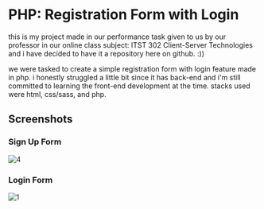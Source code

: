 # PHP: Registration Form with Login
this is my project made in our performance task given to us by our professor in our online class subject: ITST 302 Client-Server Technologies and i have decided to have it a repository here on github. :))

we were tasked to create a simple registration form with login feature made in php. i honestly struggled a little bit since it has back-end and i'm still committed to learning the front-end development at the time. stacks used were html, css/sass, and php. 
## Screenshots
### Sign Up Form
![4](https://user-images.githubusercontent.com/52210745/105628812-2c77c580-5e7a-11eb-81f1-c80efce6ce34.PNG)
### Login Form
![1](https://user-images.githubusercontent.com/52210745/105570632-92365580-5d85-11eb-9c7a-339c7774de4e.PNG)
